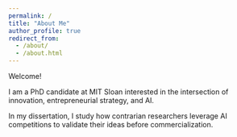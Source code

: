 ```yaml
---
permalink: /
title: "About Me"
author_profile: true
redirect_from: 
  - /about/
  - /about.html
---
```


<style>
/* 1) Shrink the “About Me” <h1> from 1.25em down to 1.125em */
.page__title {
  font-size: 1.333em;
}
</style>
  
Welcome!

I am a PhD candidate at MIT Sloan interested in the intersection of innovation, entrepreneurial strategy, and AI.

In my dissertation, I study how contrarian researchers leverage AI competitions to validate their ideas before commercialization.

